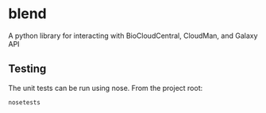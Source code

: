 blend
=====

A python library for interacting with BioCloudCentral, CloudMan, and Galaxy API 

Testing
-------

The unit tests can be run using nose. From the project root:

    nosetests
